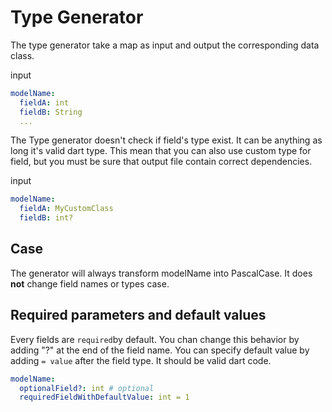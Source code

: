 # Type Generator

The type generator take a map as input and output the corresponding data class.

input
```yaml
modelName:
  fieldA: int
  fieldB: String
  ...
```

The Type generator doesn't check if field's type exist. It can be anything as long it's valid dart type. This mean that you can also use custom type for field, but you must be sure that  output file contain correct dependencies.

input
```yaml
modelName:
  fieldA: MyCustomClass
  fieldB: int?
```

## Case
The generator will always transform modelName into PascalCase. It does **not** change field names or types case.

## Required parameters and default values
Every fields are `required`by default. You chan change this behavior by adding "?" at the end of the field name.
You can specify default value by adding `= value` after the field type. It should be valid dart code.
```yaml
modelName:
  optionalField?: int # optional
  requiredFieldWithDefaultValue: int = 1
```
